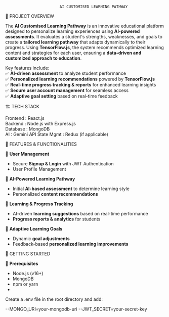 
                            AI CUSTOMISED LEARNING PATHWAY                                   


📌 PROJECT OVERVIEW  

The **AI Customised Learning Pathway** is an innovative educational platform designed to 
personalize learning experiences using **AI-powered assessments**. It evaluates a student's 
strengths, weaknesses, and goals to create a **tailored learning pathway** that adapts dynamically 
to their progress. Using **TensorFlow.js**, the system recommends optimized learning content 
and strategies for each user, ensuring a **data-driven and customized approach to education**.  

Key features include:  
✅ **AI-driven assessment** to analyze student performance  
✅ **Personalized learning recommendations** powered by **TensorFlow.js**  
✅ **Real-time progress tracking & reports** for enhanced learning insights  
✅ **Secure user account management** for seamless access  
✅ **Adaptive goal setting** based on real-time feedback  

🏗️ TECH STACK  

Frontend     : React.js  
Backend      : Node.js with Express.js  
Database     : MongoDB  
AI           : Gemini API
State Mgmt   : Redux (if applicable)  



📌 FEATURES & FUNCTIONALITIES 

🔹 **User Management**  
   - Secure **Signup & Login** with JWT Authentication  
   - User Profile Management  

🔹 **AI-Powered Learning Pathway**  
   - Initial **AI-based assessment** to determine learning style  
   - Personalized **content recommendations**  

🔹 **Learning & Progress Tracking**  
   - AI-driven **learning suggestions** based on real-time performance  
   - **Progress reports & analytics** for students  

🔹 **Adaptive Learning Goals**  
   - Dynamic **goal adjustments**  
   - Feedback-based **personalized learning improvements**  



🚀 GETTING STARTED  

🔹 **Prerequisites**  
   - Node.js (v16+)  
   - MongoDB  
   - npm or yarn
   - 
Create a .env file in the root directory and add:

   --MONGO_URI=your-mongodb-uri
   --JWT_SECRET=your-secret-key
